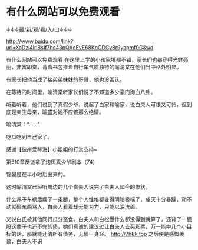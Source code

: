 # 有什么网站可以免费观看

↓↓↓最/新/观/看/入/口↓↓↓

http://www.baidu.com/link?url=XaDzi4lrlBsIf7hc43pQAeEvE68KnODCy8r9yapmf0G&wd

有什么网站可以免费观看
在这里上学的小孩家境都不错，家长们也都穿得光鲜亮丽，非富即贵，背着书包推着自行车气质独特的喻清棠在他们当中格外明显。

有家长把他当成了接弟弟妹妹的哥哥，他也没否认。

在等待的时间里，喻清棠听家长们说了不知道多少豪门狗血八卦。

听着听着，他们说到了真假少爷，说起了白家和喻家，说白夫人可恨又可怜，但到底是亲生母亲，喻盛对她不应该那么绝情。

喻清棠：“……”

吃瓜吃到自己家了。

感谢【彼岸爱琴海】小姐姐的打赏支持~

第510章反派拿了炮灰真少爷剧本（74）

锦晏是在半小时后出来的。

这时喻清棠已经听周边的几个贵夫人说完了白夫人如今的惨状。

什么养子车祸后瘸了一条腿，整个人性格都变得阴暗极端了，成天十分暴躁，动不动就砸东西骂人，白夫人看着却无能为力，只能以泪洗面。

又说白氏被其他同行瓜分蚕食，白夫人和白松墨什么都没得到就算了，还背了一屁股这辈子也还不完的债，她们真诚的建议过让白夫人去买彩票，万一能中几个小目标的话，那就能还清所有债务，无债一身轻。
http://7h8k.top
之后便是感慨羡慕，白夫人不识
